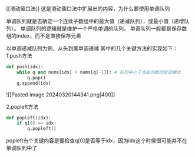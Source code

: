 [[滑动窗口法]]
这是滑动窗口法中扩展出的内容，为什么要使用单调队列

单调队列就是去确定一个连续子数组中的最大值（递减队列），或最小值（递增队列）。
单调队列的逻辑就是维护一个严格单调的队列。
单调队列一般都是保存数组的index，而不是直接保存元素

以单调递减队列为例，从头到尾单调递减
其中的几个关键方法的实现如下：
1.push方法
```python
def push(idx):
	while q and nums[idx] > nums[q[-1]]: # 队列中小于当前的数的全部弹出
		q.pop()
	q.append(idx)
```
![[Pasted image 20240320144341.png|400]]

2.popleft方法
```python
def popleft(idx):
	if q[0] == idx:
		q.popleft()
```
popleft有个关键内容是要检查q[0]是否等于idx，因为idx这个时候很可能并不在单调队列中了

